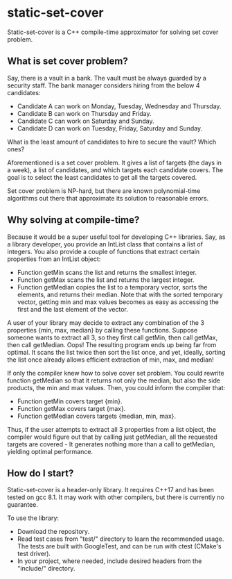 # static-set-cover

Static-set-cover is a C++ compile-time approximator for solving set cover problem.

## What is set cover problem?

Say, there is a vault in a bank. The vault must be always guarded by a security staff. The bank manager considers hiring from the below 4 candidates:

- Candidate A can work on Monday, Tuesday, Wednesday and Thursday.
- Candidate B can work on Thursday and Friday.
- Candidate C can work on Saturday and Sunday.
- Candidate D can work on Tuesday, Friday, Saturday and Sunday.

What is the least amount of candidates to hire to secure the vault? Which ones?

Aforementioned is a set cover problem. It gives a list of targets (the days in a week), a list of candidates, and which targets each candidate covers. The goal is to select the least candidates to get all the targets covered.

Set cover problem is NP-hard, but there are known polynomial-time algorithms out there that approximate its solution to reasonable errors.

## Why solving at compile-time?

Because it would be a super useful tool for developing C++ libraries. Say, as a library developer, you provide an IntList class that contains a list of integers. You also provide a couple of functions that extract certain properties from an IntList object:

- Function getMin scans the list and returns the smallest integer.
- Function getMax scans the list and returns the largest integer.
- Function getMedian copies the list to a temporary vector, sorts the elements, and returns their median. Note that with the sorted temporary vector, getting min and max values becomes as easy as accessing the first and the last element of the vector.

A user of your library may decide to extract any combination of the 3 properties {min, max, median} by calling these functions. Suppose someone wants to extract all 3, so they first call getMin, then call getMax, then call getMedian. Oops! The resulting program ends up being far from optimal. It scans the list twice then sort the list once, and yet, ideally, sorting the list once already allows efficient extraction of min, max, and median!

If only the compiler knew how to solve cover set problem. You could rewrite function getMedian so that it returns not only the median, but also the side products, the min and max values. Then, you could inform the compiler that:

- Function getMin covers target {min}.
- Function getMax covers target {max}.
- Function getMedian covers targets {median, min, max}.

Thus, if the user attempts to extract all 3 properties from a list object, the compiler would figure out that by calling just getMedian, all the requested targets are covered - It generates nothing more than a call to getMedian, yielding optimal performance.

## How do I start?

Static-set-cover is a header-only library. It requires C++17 and has been tested on gcc 8.1. It may work with other compilers, but there is currently no guarantee.

To use the library:

- Download the repository.
- Read test cases from "test/" directory to learn the recommended usage. The tests are built with GoogleTest, and can be run with ctest (CMake's test driver).
- In your project, where needed, include desired headers from the "include/" directory.

